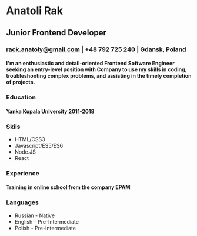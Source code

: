 # Anatoli Rak 
## Junior Frontend Developer   
### rack.anatoly@gmail.com | +48 792 725 240 | Gdansk, Poland


#### I'm an enthusiastic and detail-oriented Frontend Software Engineer seeking an entry-level position with Company to use my skills in coding, troubleshooting complex problems, and assisting in the timely completion of projects.

### Education

#### Yanka Kupala University 2011-2018

### Skils

* HTML/CSS3
* Javascript/ES5/ES6
* Node.JS
* React

### Experience

#### Training in online school from the company EPAM

### Languages

* Russian - Native
* English - Pre-Intermediate
* Polish - Pre-Intermediate
